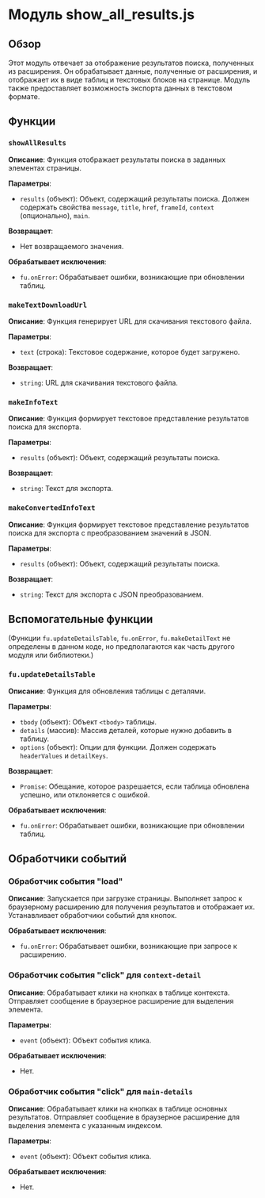 # Модуль show_all_results.js

## Обзор

Этот модуль отвечает за отображение результатов поиска, полученных из расширения. Он обрабатывает данные, полученные от расширения, и отображает их в виде таблиц и текстовых блоков на странице. Модуль также предоставляет возможность экспорта данных в текстовом формате.

## Функции

### `showAllResults`

**Описание**: Функция отображает результаты поиска в заданных элементах страницы.

**Параметры**:
- `results` (объект): Объект, содержащий результаты поиска.  Должен содержать свойства `message`, `title`, `href`, `frameId`, `context` (опционально), `main`.

**Возвращает**:
- Нет возвращаемого значения.


**Обрабатывает исключения**:
- `fu.onError`: Обрабатывает ошибки, возникающие при обновлении таблиц.

### `makeTextDownloadUrl`

**Описание**: Функция генерирует URL для скачивания текстового файла.

**Параметры**:
- `text` (строка): Текстовое содержание, которое будет загружено.

**Возвращает**:
- `string`: URL для скачивания текстового файла.


### `makeInfoText`

**Описание**: Функция формирует текстовое представление результатов поиска для экспорта.

**Параметры**:
- `results` (объект): Объект, содержащий результаты поиска.

**Возвращает**:
- `string`: Текст для экспорта.


### `makeConvertedInfoText`

**Описание**: Функция формирует текстовое представление результатов поиска для экспорта с преобразованием значений в JSON.

**Параметры**:
- `results` (объект): Объект, содержащий результаты поиска.

**Возвращает**:
- `string`: Текст для экспорта с JSON преобразованием.


## Вспомогательные функции

(Функции `fu.updateDetailsTable`, `fu.onError`, `fu.makeDetailText` не определены в данном коде, но предполагаются как часть другого модуля или библиотеки.)

### `fu.updateDetailsTable`

**Описание**: Функция для обновления таблицы с деталями.

**Параметры**:
- `tbody` (объект): Объект `<tbody>` таблицы.
- `details` (массив): Массив деталей, которые нужно добавить в таблицу.
- `options` (объект): Опции для функции. Должен содержать `headerValues` и `detailKeys`.

**Возвращает**:
- `Promise`: Обещание, которое разрешается, если таблица обновлена успешно, или отклоняется с ошибкой.

**Обрабатывает исключения**:
- `fu.onError`: Обрабатывает ошибки, возникающие при обновлении таблиц.



##  Обработчики событий

### Обработчик события "load"

**Описание**: Запускается при загрузке страницы.  Выполняет запрос к браузерному расширению для получения результатов и отображает их. Устанавливает обработчики событий для кнопок.

**Обрабатывает исключения**:
- `fu.onError`: Обрабатывает ошибки, возникающие при запросе к расширению.

### Обработчик события "click" для `context-detail`

**Описание**: Обрабатывает клики на кнопках в таблице контекста. Отправляет сообщение в браузерное расширение для выделения элемента.

**Параметры**:
- `event` (объект): Объект события клика.

**Обрабатывает исключения**:
- Нет.

### Обработчик события "click" для `main-details`

**Описание**: Обрабатывает клики на кнопках в таблице основных результатов. Отправляет сообщение в браузерное расширение для выделения элемента с указанным индексом.


**Параметры**:
- `event` (объект): Объект события клика.


**Обрабатывает исключения**:
- Нет.